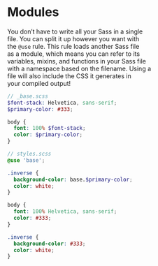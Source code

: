 # Modules  

You don’t have to write all your Sass in a single  
file. You can split it up however you want with  
the `@use` rule. This rule loads another Sass file  
as a module, which means you can refer to its  
variables, mixins, and functions in your Sass file  
with a namespace based on the filename. Using a  
file will also include the CSS it generates in  
your compiled output!  

```scss
// _base.scss
$font-stack: Helvetica, sans-serif;
$primary-color: #333;

body {
  font: 100% $font-stack;
  color: $primary-color;
}

// styles.scss
@use 'base';

.inverse {
  background-color: base.$primary-color;
  color: white;
}
```

```css
body {
  font: 100% Helvetica, sans-serif;
  color: #333;
}

.inverse {
  background-color: #333;
  color: white;
}
```
